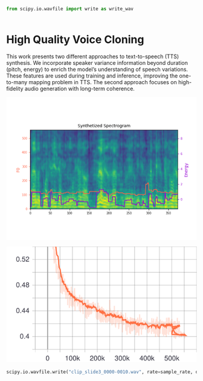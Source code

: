 ```python
from scipy.io.wavfile import write as write_wav



```

# High Quality Voice Cloning

This work presents two different approaches to text-to-speech (TTS) synthesis. We incorporate speaker variance information beyond duration (pitch, energy) to enrich the model’s understanding of speech variations. These features are used during training and inference, improving the one-to-many mapping problem in TTS. The second approach focuses on high-fidelity audio generation with long-term coherence.

![](./synthesized.png)

![](./Loss_total_loss.svg)

```python
scipy.io.wavfile.write("clip_slide3_0000-0010.wav", rate=sample_rate, data=audio_array)
```
